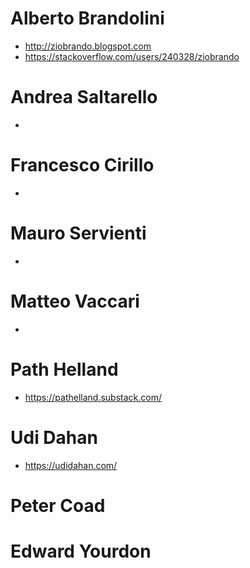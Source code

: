 # Alberto Brandolini 
- http://ziobrando.blogspot.com
- https://stackoverflow.com/users/240328/ziobrando

# Andrea Saltarello
-

# Francesco Cirillo
-

# Mauro Servienti
- 

# Matteo Vaccari
-

# Path Helland
- https://pathelland.substack.com/


# Udi Dahan
- https://udidahan.com/


# Peter Coad

# Edward Yourdon
